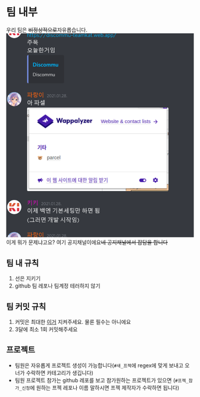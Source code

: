 # 팀 내부
우리 팀은 ~~비정상적으로~~자유롭습니다.
![공지](../image/공지사진.png)
이게 뭐가 문제냐고요?
여기 공지채널이에요~~네 공지채널에서 잡담을 합니다~~

## 팀 내 규칙
1. 선은 지키기
2. github 팀 레포나 팀계정 테러하지 않기

## 팀 커밋 규칙
1. 커밋은 최대한 [이거](https://www.conventionalcommits.org/ko/v1.0.0/) 지켜주세요. 물론 필수는 아니에요
2. 3달에 최소 1회 커밋해주세요

## 프로젝트
+ 팀원은 자유롭게 프로젝트 생성이 가능합니다(`#새_프젝`에 regex에 맞게 보내고 오너가 수락하면 카테고리가 생깁니다)
+ 팀원 프로젝트 참가는 github 레포를 보고 참가원하는 프로젝트가 있으면 (`#프젝_참가_신청`에 원하는 프젝 레포나 이름 말하시면 프젝 제작자가 수락하면 됩니다)

